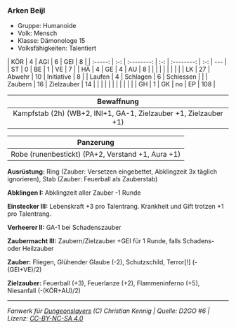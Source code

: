 ### Arken Beijl

- Gruppe: Humanoide
- Volk: Mensch
- Klasse: Dämonologe 15
- Volksfähigkeiten: Talentiert

|   KÖR   |  4  |    AGI     |  6  |    GEI     |  8  |
| :-----: | :-: | :--------: | :-: | :--------: | :-: | --- |
|   ST    |  0  |     BE     |  1  |     VE     |  7  |
|   HÄ    |  4  |     GE     |  4  |     AU     |  8  |
|         |     |            |     |            |     |     |
|   LK    | 27  |   Abwehr   | 10  | Initiative |  8  |
| Laufen  |  4  |  Schlagen  |  6  | Schiessen  |     |
| Zaubern | 16  | Zielzauber | 14  |            |     |
|         |     |            |     |            |     |     |
|   GH    |  1  |     GK     | no  |     EP     | 108 |

|                            Bewaffnung                            |
| :--------------------------------------------------------------: |
| Kampfstab (2h) (WB+2, INI+1, GA-1, Zielzauber +1, Zielzauber +1) |

|                     Panzerung                     |
| :-----------------------------------------------: |
| Robe (runenbestickt) (PA+2, Verstand +1, Aura +1) |

**Ausrüstung:** Ring (Zauber: Versetzen eingebettet, Abklingzeit 3x täglich ignorieren), Stab (Zauber: Feuerball als Zauberstab)

**Abklingen I:** Abklingzeit aller Zauber -1 Runde

**Einstecker III:** Lebenskraft +3 pro Talentrang. Krankheit und Gift trotzen +1 pro Talentrang.

**Verheerer II:** GA-1 bei Schadenszauber

**Zaubermacht III:** Zaubern/Zielzauber +GEI für 1 Runde, falls Schadens- oder Heilzauber

**Zauber:** Fliegen, Glühender Glaube (-2), Schutzschild, Terror[!] (-(GEI+VE)/2)

**Zielzauber:** Feuerball (+3), Feuerlanze (+2), Flammeninferno (+5), Niesanfall (-(KÖR+AU)/2)

---

_Fanwerk für [Dungeonslayers](https://www.dungeonslayers.net/) (C) Christian Kennig | Quelle: D2GO #6 | Lizenz: [CC-BY-NC-SA 4.0](https://creativecommons.org/licenses/by-nc-sa/4.0/deed.de)_
